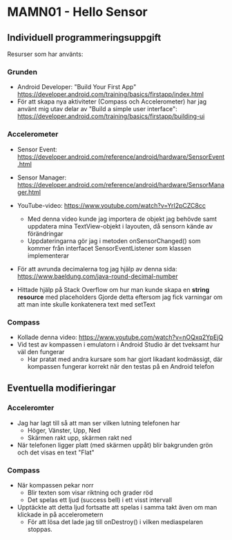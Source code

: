# MAMN01 - Hello Sensor
## Individuell programmeringsuppgift

Resurser som har använts:

### Grunden

- Android Developer: "Build Your First App" https://developer.android.com/training/basics/firstapp/index.html
- För att skapa nya aktiviteter (Compass och Accelerometer) har jag använt mig utav delar av "Build a simple user interface": https://developer.android.com/training/basics/firstapp/building-ui

### Accelerometer
- Sensor Event: https://developer.android.com/reference/android/hardware/SensorEvent.html
- Sensor Manager: https://developer.android.com/reference/android/hardware/SensorManager.html
- YouTube-video: https://www.youtube.com/watch?v=YrI2pCZC8cc
    - Med denna video kunde jag importera de objekt jag behövde samt uppdatera mina
    TextView-objekt i layouten, då sensorn kände av förändringar
    - Uppdateringarna gör jag i metoden onSensorChanged() som kommer från interfacet
    SensorEventListener som klassen implementerar

- För att avrunda decimalerna tog jag hjälp av denna sida: https://www.baeldung.com/java-round-decimal-number

- Hittade hjälp på Stack Overflow om hur man kunde skapa en **string resource** med placeholders
Gjorde detta eftersom jag fick varningar om att man inte skulle konkatenera text med setText

### Compass
- Kollade denna video: https://www.youtube.com/watch?v=nOQxq2YpEjQ
- Vid test av kompassen i emulatorn i Android Studio är det tveksamt hur väl den fungerar
    - Har pratat med andra kursare som har gjort likadant kodmässigt, där kompassen fungerar korrekt när den testas på en Android telefon



## Eventuella modifieringar

### Acceleromter

- Jag har lagt till så att man ser vilken lutning telefonen har
    - Höger, Vänster, Upp, Ned
    - Skärmen rakt upp, skärmen rakt ned
- När telefonen ligger platt (med skärmen uppåt) blir bakgrunden grön och det visas en text "Flat"


### Compass
- När kompassen pekar norr
    - Blir texten som visar riktning och grader röd
    - Det spelas ett ljud (success bell) i ett visst intervall
- Upptäckte att detta ljud fortsatte att spelas i samma takt även om man klickade in på accelerometern
    - För att lösa det lade jag till onDestroy() i vilken mediaspelaren stoppas.